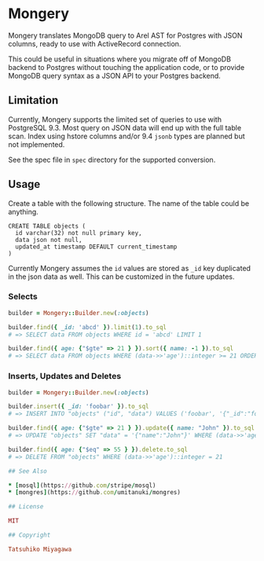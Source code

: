 # Mongery

Mongery translates MongoDB query to Arel AST for Postgres with JSON columns, ready to use with ActiveRecord connection.

This could be useful in situations where you migrate off of MongoDB backend to Postgres without touching the application code, or to provide MongoDB query syntax as a JSON API to your Postgres backend.

## Limitation

Currently, Mongery supports the limited set of queries to use with PostgreSQL 9.3. Most query on JSON data will end up with the full table scan. Index using hstore columns and/or 9.4 `jsonb` types are planned but not implemented.

See the spec file in `spec` directory for the supported conversion.

## Usage

Create a table with the following structure. The name of the table could be anything.

```
CREATE TABLE objects (
  id varchar(32) not null primary key,
  data json not null,
  updated_at timestamp DEFAULT current_timestamp
)
```

Currently Mongery assumes the `id` values are stored as `_id` key duplicated in the json data as well. This can be customized in the future updates.

### Selects

```ruby
builder = Mongery::Builder.new(:objects)

builder.find({ _id: 'abcd' }).limit(1).to_sql
# => SELECT data FROM objects WHERE id = 'abcd' LIMIT 1

builder.find({ age: {"$gte" => 21 } }).sort({ name: -1 }).to_sql
# => SELECT data FROM objects WHERE (data->>'age')::integer >= 21 ORDER BY data->>'name' DESC
```

### Inserts, Updates and Deletes

```ruby
builder = Mongery::Builder.new(:objects)

builder.insert({ _id: 'foobar' }).to_sql
# => INSERT INTO "objects" ("id", "data") VALUES ('foobar', '{"_id":"foobar"}')

builder.find({ age: {"$gte" => 21 } }).update({ name: "John" }).to_sql
# => UPDATE "objects" SET "data" = '{"name":"John"}' WHERE (data->>'age')::integer >= 21

builder.find({ age: {"$eq" => 55 } }).delete.to_sql
# => DELETE FROM "objects" WHERE (data->>'age')::integer = 21

## See Also

* [mosql](https://github.com/stripe/mosql)
* [mongres](https://github.com/umitanuki/mongres)

## License

MIT

## Copyright

Tatsuhiko Miyagawa

